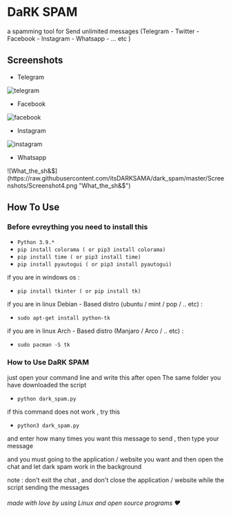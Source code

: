 # DaRK SPAM
a spamming tool for Send unlimited messages (Telegram - Twitter - Facebook - Instagram - Whatsapp - ... etc )

## Screenshots

- Telegram 

![telegram](https://raw.githubusercontent.com/itsDARKSAMA/dark_spam/master/Screenshots/Screenshot1.png "telegram")

- Facebook

![facebook](https://raw.githubusercontent.com/itsDARKSAMA/dark_spam/master/Screenshots/Screenshot2.png "facebook")

- Instagram

![instagram](https://raw.githubusercontent.com/itsDARKSAMA/dark_spam/master/Screenshots/Screenshot3.png "instagram")

- Whatsapp 

![What_the_sh&$](https://raw.githubusercontent.com/itsDARKSAMA/dark_spam/master/Screenshots/Screenshot4.png "What_the_sh&$")

## How To Use

### Before evreything you need to install this 

- `Python 3.9.*`
- `pip install colorama ( or pip3 install colorama)`
- `pip install time ( or pip3 install time)`
- `pip install pyautogui ( or pip3 install pyautogui)`

if you are in windows os :
- `pip install tkinter ( or pip install tk)`

if you are in linux Debian - Based distro (ubuntu / mint / pop / .. etc) :
- `sudo apt-get install python-tk`

if you are in linux Arch - Based distro (Manjaro / Arco / .. etc) :
- `sudo pacman -S tk`

### How to Use DaRK SPAM
just open your command line and write this after open The same folder you have downloaded the script
- `python dark_spam.py`

if this command does not work , try this 

- `python3 dark_spam.py`

and enter how many times you want this message to send , then type your message 

and you must going to the application / website you want and then open the chat and let dark spam work in the background 

note : don't exit the chat , and don't close the application / website while the script sending the messages 


###### made with love by using Linux and open source programs :heart:
